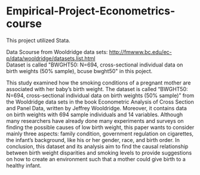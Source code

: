 # Empirical-Project-Econometrics-course

This project utilized Stata. <br>

Data Scourse from Wooldridge data sets: http://fmwww.bc.edu/ec-p/data/wooldridge/datasets.list.html <br>
Dataset is called "BWGHT50: N=694, cross-sectional individual data on birth weights (50% sample), bcuse bwght50" in this poject. 

This study examined how the smoking conditions of a pregnant mother are associated with her baby’s birth weight. The dataset is called “BWGHT50: N=694, cross-sectional individual data on birth weights (50% sample)” from the Wooldridge data sets in the book Econometric Analysis of Cross Section and Panel Data, written by Jeffrey Wooldridge. Moreover, it contains data on birth weights with 694 sample individuals and 14 variables. Although many researchers have already done many experiments and surveys on finding the possible causes of low birth weight, this paper wants to consider mainly three aspects: family condition, government regulation on cigarettes, the infant’s background, like his or her gender, race, and birth order. In conclusion, this dataset and its analysis aim to find the causal relationship between birth weight disparities and smoking levels to provide suggestions on how to create an environment such that a mother could give birth to a healthy infant.
